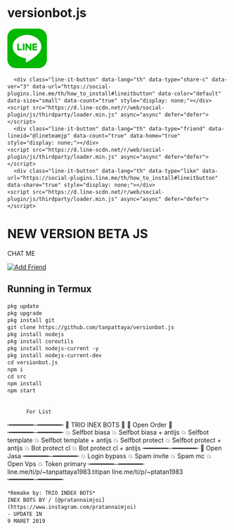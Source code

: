 #  versionbot.js
[![TrioPekokBots](line_sm.png?s=460&v=4)]( )

      <div class="line-it-button" data-lang="th" data-type="share-c" data-ver="3" data-url="https://social-plugins.line.me/th/how_to_install#lineitbutton" data-color="default" data-size="small" data-count="true" style="display: none;"></div>
    <script src="https://d.line-scdn.net/r/web/social-plugin/js/thirdparty/loader.min.js" async="async" defer="defer"></script>
      <div class="line-it-button" data-lang="th" data-type="friend" data-lineid="@lineteamjp" data-count="true" data-home="true" style="display: none;"></div>
    <script src="https://d.line-scdn.net/r/web/social-plugin/js/thirdparty/loader.min.js" async="async" defer="defer"></script>
      <div class="line-it-button" data-lang="th" data-type="like" data-url="https://social-plugins.line.me/th/how_to_install#lineitbutton" data-share="true" style="display: none;"></div>
    <script src="https://d.line-scdn.net/r/web/social-plugin/js/thirdparty/loader.min.js" async="async" defer="defer"></script>

# NEW VERSION BETA JS

 CHAT ME
 
<a href="https://line.me/R/ti/p/%40642xtzwc"><img height="36" border="0" alt="Add Friend" src="https://scdn.line-apps.com/n/line_add_friends/btn/en.png"></a>

## Running in Termux
```
pkg update
pkg upgrade
pkg install git
git clone https://github.com/tanpattaya/versionbot.js
pkg install nodejs
pkg install coreutils
pkg install nodejs-current -y
pkg install nodejs-current-dev
cd versionbot.js
npm i
cd src
npm install
npm start

     
      For List
```
╼━━━━━━─━━━━━━╾
📌 TRIO INEX BOTS 📌
📌 Open Order 📌
╼━━━━━━─━━━━━━╾
💥 Selfbot biasa
💥 Selfbot biasa + antijs
💥 Selfbot template
💥 Selfbot template + antijs
💥 Selfbot protect
💥 Selfbot protect + antijs
💥 Bot protect cl
💥 Bot protect cl + antijs
╼━━━━━━─━━━━━━╾
📌 Open Jasa
╼━━━━━━─━━━━━━╾
💥 Login bypass
💥 Spam invite
💥 Spam mc
💥 Open Vps 
💥 Token primary 
╼━━━━━━─━━━━━━╾
line.me/ti/p/~tanpattaya1983.titipan
line.me/ti/p/~ptatan1983
╼━━━━━━─━━━━━━╾

```
*Remake by: TRIO INDEX BOTS*
INEX BOTS BY / [@pratannaimjoi](https://www.instagram.com/pratannaimjoi)
- UPDATE IN
9 MARET 2019
